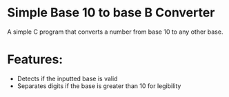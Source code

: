 # Simple Base 10 to base B Converter
A simple C program that converts a number from base 10 to any other base.
# Features:
- Detects if the inputted base is valid
- Separates digits if the base is greater than 10 for legibility
